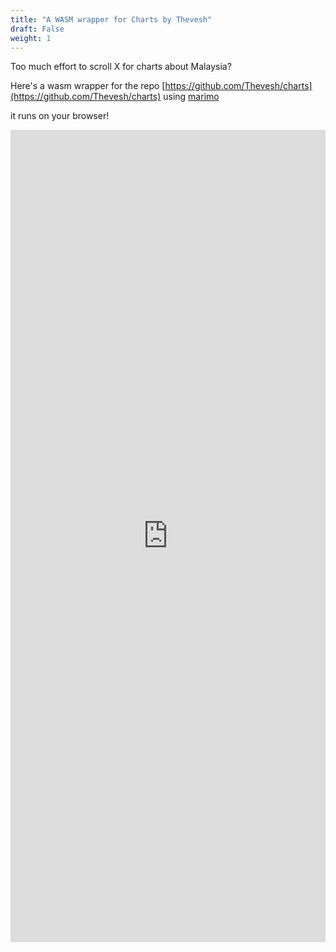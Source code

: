 ```yaml
---
title: "A WASM wrapper for Charts by Thevesh"
draft: False
weight: 1
---
```


Too much effort to scroll X for charts about Malaysia?

Here's a wasm wrapper for the repo [https://github.com/Thevesh/charts](https://github.com/Thevesh/charts) using [marimo](https://github.com/marimo-team/marimo)

it runs on your browser!

<iframe src="https://marimo.app/?slug=qotsuc&mode=read&show-code=false&embed=true" width="100%" height="1300" frameBorder="0">Your browser does not load iframe</iframe>
